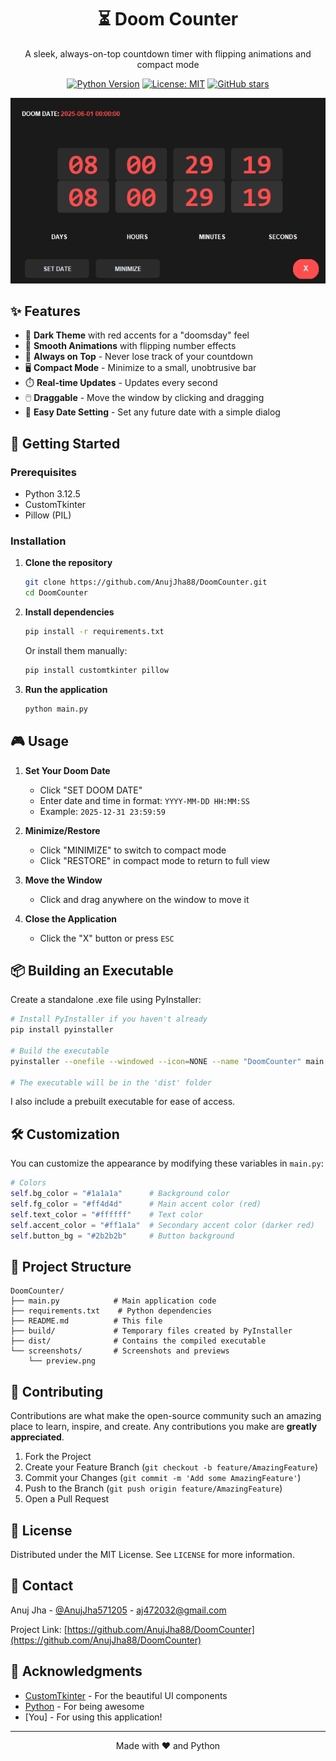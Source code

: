 <div align="center">
  <h1>⏳ Doom Counter</h1>
  <p>A sleek, always-on-top countdown timer with flipping animations and compact mode</p>
  
  [![Python Version](https://img.shields.io/badge/python-3.12.5-blue.svg)](https://www.python.org/downloads/)
  [![License: MIT](https://img.shields.io/badge/License-MIT-yellow.svg)](https://opensource.org/licenses/MIT)
  [![GitHub stars](https://img.shields.io/github/stars/AnujJha88/DoomCounter?style=social)](https://github.com/AnujJha88/DoomCounter/stargazers)
  
  <img src="screenshots/preview.png" alt="Doom Counter Preview" width="600">
</div>

## ✨ Features

- 🎨 **Dark Theme** with red accents for a "doomsday" feel
- 🔄 **Smooth Animations** with flipping number effects
- 📌 **Always on Top** - Never lose track of your countdown
- 🖥️ **Compact Mode** - Minimize to a small, unobtrusive bar
- ⏱️ **Real-time Updates** - Updates every second
- 🖱️ **Draggable** - Move the window by clicking and dragging
- 📅 **Easy Date Setting** - Set any future date with a simple dialog

## 🚀 Getting Started

### Prerequisites
- Python 3.12.5 
- CustomTkinter
- Pillow (PIL)

### Installation

1. **Clone the repository**
   ```bash
   git clone https://github.com/AnujJha88/DoomCounter.git
   cd DoomCounter
   ```

2. **Install dependencies**
   ```bash
   pip install -r requirements.txt
   ```
   
   Or install them manually:
   ```bash
   pip install customtkinter pillow
   ```

3. **Run the application**
   ```bash
   python main.py
   ```

## 🎮 Usage

1. **Set Your Doom Date**
   - Click "SET DOOM DATE"
   - Enter date and time in format: `YYYY-MM-DD HH:MM:SS`
   - Example: `2025-12-31 23:59:59`

2. **Minimize/Restore**
   - Click "MINIMIZE" to switch to compact mode
   - Click "RESTORE" in compact mode to return to full view

3. **Move the Window**
   - Click and drag anywhere on the window to move it

4. **Close the Application**
   - Click the "X" button or press `ESC`

## 📦 Building an Executable

Create a standalone .exe file using PyInstaller:

```bash
# Install PyInstaller if you haven't already
pip install pyinstaller

# Build the executable
pyinstaller --onefile --windowed --icon=NONE --name "DoomCounter" main.py

# The executable will be in the 'dist' folder
```


I also include a prebuilt executable for ease of access.
## 🛠️ Customization

You can customize the appearance by modifying these variables in `main.py`:

```python
# Colors
self.bg_color = "#1a1a1a"      # Background color
self.fg_color = "#ff4d4d"      # Main accent color (red)
self.text_color = "#ffffff"    # Text color
self.accent_color = "#ff1a1a"  # Secondary accent color (darker red)
self.button_bg = "#2b2b2b"     # Button background
```

## 📂 Project Structure

```
DoomCounter/
├── main.py            # Main application code
├── requirements.txt    # Python dependencies
├── README.md          # This file
├── build/             # Temporary files created by PyInstaller
├── dist/              # Contains the compiled executable
└── screenshots/       # Screenshots and previews
    └── preview.png
```

## 🤝 Contributing

Contributions are what make the open-source community such an amazing place to learn, inspire, and create. Any contributions you make are **greatly appreciated**.

1. Fork the Project
2. Create your Feature Branch (`git checkout -b feature/AmazingFeature`)
3. Commit your Changes (`git commit -m 'Add some AmazingFeature'`)
4. Push to the Branch (`git push origin feature/AmazingFeature`)
5. Open a Pull Request

## 📄 License

Distributed under the MIT License. See `LICENSE` for more information.

## 📧 Contact

Anuj Jha - [@AnujJha571205](https://x.com/AnujJha571205) - aj472032@gmail.com

Project Link: [https://github.com/AnujJha88/DoomCounter](https://github.com/AnujJha88/DoomCounter)

## 🙏 Acknowledgments

- [CustomTkinter](https://github.com/TomSchimansky/CustomTkinter) - For the beautiful UI components
- [Python](https://www.python.org/) - For being awesome
- [You] - For using this application!

---

<div align="center">
  Made with ❤️ and Python
</div>